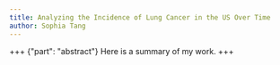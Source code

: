 ```yaml
---
title: Analyzing the Incidence of Lung Cancer in the US Over Time
author: Sophia Tang
---
```


+++ {"part": "abstract"}
Here is a summary of my work.
+++

